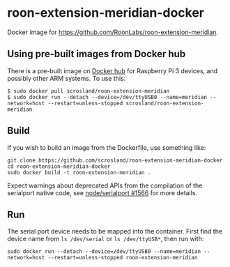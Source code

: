# roon-extension-meridian-docker
Docker image for https://github.com/RoonLabs/roon-extension-meridian.

## Using pre-built images from Docker hub

There is a pre-built image on [Docker hub][] for Raspberry Pi 3 devices, and possibly other ARM systems. To use this:
```
$ sudo docker pull scrosland/roon-extension-meridian
$ sudo docker run --detach --device=/dev/ttyUSB0 --name=meridian --network=host --restart=unless-stopped scrosland/roon-extension-meridian
```
[Docker hub]: https://hub.docker.com/r/scrosland/roon-extension-powermate

## Build

If you wish to build an image from the Dockerfile, use something like:

```
git clone https://github.com/scrosland/roon-extension-meridian-docker
cd roon-extension-meridian-docker
sudo docker build -t roon-extension-meridian .
```

Expect warnings about deprecated APIs from the compilation of the serialport native code, see [node/serialport #1566][serialport-1566] for more details.

[serialport-1566]: https://github.com/node-serialport/node-serialport/issues/1566

## Run

The serial port device needs to be mapped into the container. First find the device name from `ls /dev/serial` or `ls /dev/ttyUSB*`, then run with:

```
sudo docker run --detach --device=/dev/ttyUSB0 --name=meridian --network=host --restart=unless-stopped roon-extension-meridian
```
